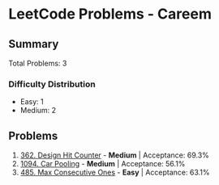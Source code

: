 # LeetCode Problems - Careem

## Summary
Total Problems: 3

### Difficulty Distribution

- Easy: 1
- Medium: 2

## Problems

1. [362. Design Hit Counter](https://leetcode.com/problems/design-hit-counter/) - **Medium** | Acceptance: 69.3%
2. [1094. Car Pooling](https://leetcode.com/problems/car-pooling/) - **Medium** | Acceptance: 56.1%
3. [485. Max Consecutive Ones](https://leetcode.com/problems/max-consecutive-ones/) - **Easy** | Acceptance: 63.1%